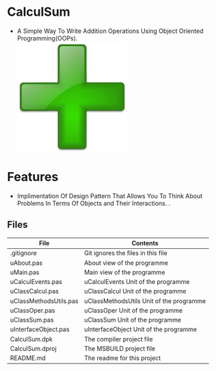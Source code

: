 # CalculSum
- A Simple Way To Write Addition Operations Using Object Oriented Programming(OOPs).                                                              
![](CalculSum.png) 



# Features  
- Implimentation Of Design Pattern That Allows You To Think About Problems In Terms Of Objects and Their Interactions. . 






## Files

| File | Contents | 
| --- | --- |
| .gitignore | Git ignores the files in this file |
| uAbout.pas | About view of the programme |
| uMain.pas | Main view of the programme |
| uCalculEvents.pas| uCalculEvents Unit of the programme |
| uClassCalcul.pas| uClassCalcul Unit of the programme |
| uClassMethodsUtils.pas|uClassMethodsUtils Unit of the programme |
| uClassOper.pas| uClassOper Unit of the programme |
| uClassSum.pas| uClassSum Unit of the programme |
| uInterfaceObject.pas| uInterfaceObject Unit of the programme |
| CalculSum.dpk | The compiler project file |
| CalculSum.dproj | The MSBUILD project file |
| README.md | The readme for this project |
